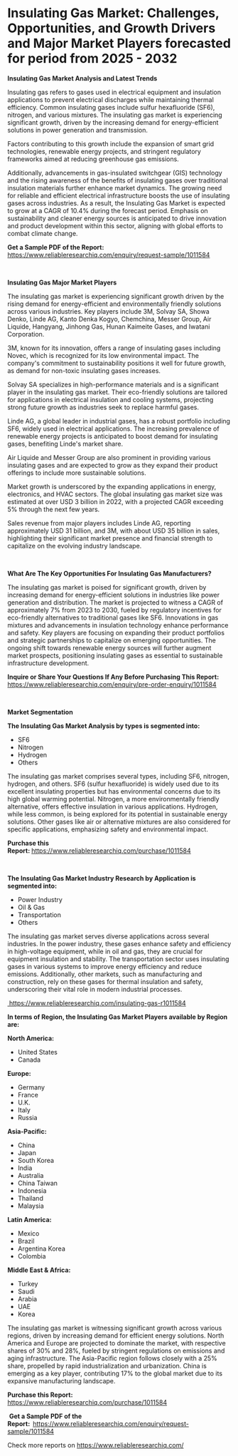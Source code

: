 <p><h1>Insulating Gas Market: Challenges, Opportunities, and Growth Drivers and Major Market Players forecasted for period from 2025 - 2032</h1></p><p><strong>Insulating Gas Market Analysis and Latest Trends</strong></p>
<p><p>Insulating gas refers to gases used in electrical equipment and insulation applications to prevent electrical discharges while maintaining thermal efficiency. Common insulating gases include sulfur hexafluoride (SF6), nitrogen, and various mixtures. The insulating gas market is experiencing significant growth, driven by the increasing demand for energy-efficient solutions in power generation and transmission. </p><p>Factors contributing to this growth include the expansion of smart grid technologies, renewable energy projects, and stringent regulatory frameworks aimed at reducing greenhouse gas emissions. </p><p>Additionally, advancements in gas-insulated switchgear (GIS) technology and the rising awareness of the benefits of insulating gases over traditional insulation materials further enhance market dynamics. The growing need for reliable and efficient electrical infrastructure boosts the use of insulating gases across industries. As a result, the Insulating Gas Market is expected to grow at a CAGR of 10.4% during the forecast period. Emphasis on sustainability and cleaner energy sources is anticipated to drive innovation and product development within this sector, aligning with global efforts to combat climate change.</p></p>
<p><strong>Get a Sample PDF of the Report:&nbsp;</strong> <a href="https://www.reliableresearchiq.com/enquiry/request-sample/1011584?utm_campaign=1842&utm_medium=2&utm_source=Github&utm_content=ia&utm_term=30012025&utm_id=insulating-gas">https://www.reliableresearchiq.com/enquiry/request-sample/1011584</a></p>
<p>&nbsp;</p>
<p><strong>Insulating Gas Major Market Players</strong></p>
<p><p>The insulating gas market is experiencing significant growth driven by the rising demand for energy-efficient and environmentally friendly solutions across various industries. Key players include 3M, Solvay SA, Showa Denko, Linde AG, Kanto Denka Kogyo, Chemchina, Messer Group, Air Liquide, Hangyang, Jinhong Gas, Hunan Kaimeite Gases, and Iwatani Corporation.</p><p>3M, known for its innovation, offers a range of insulating gases including Novec, which is recognized for its low environmental impact. The company's commitment to sustainability positions it well for future growth, as demand for non-toxic insulating gases increases.</p><p>Solvay SA specializes in high-performance materials and is a significant player in the insulating gas market. Their eco-friendly solutions are tailored for applications in electrical insulation and cooling systems, projecting strong future growth as industries seek to replace harmful gases.</p><p>Linde AG, a global leader in industrial gases, has a robust portfolio including SF6, widely used in electrical applications. The increasing prevalence of renewable energy projects is anticipated to boost demand for insulating gases, benefiting Linde's market share.</p><p>Air Liquide and Messer Group are also prominent in providing various insulating gases and are expected to grow as they expand their product offerings to include more sustainable solutions.</p><p>Market growth is underscored by the expanding applications in energy, electronics, and HVAC sectors. The global insulating gas market size was estimated at over USD 3 billion in 2022, with a projected CAGR exceeding 5% through the next few years.</p><p>Sales revenue from major players includes Linde AG, reporting approximately USD 31 billion, and 3M, with about USD 35 billion in sales, highlighting their significant market presence and financial strength to capitalize on the evolving industry landscape.</p></p>
<p>&nbsp;</p>
<p><strong>What Are The Key Opportunities For Insulating Gas Manufacturers?</strong></p>
<p><p>The insulating gas market is poised for significant growth, driven by increasing demand for energy-efficient solutions in industries like power generation and distribution. The market is projected to witness a CAGR of approximately 7% from 2023 to 2030, fueled by regulatory incentives for eco-friendly alternatives to traditional gases like SF6. Innovations in gas mixtures and advancements in insulation technology enhance performance and safety. Key players are focusing on expanding their product portfolios and strategic partnerships to capitalize on emerging opportunities. The ongoing shift towards renewable energy sources will further augment market prospects, positioning insulating gases as essential to sustainable infrastructure development.</p></p>
<p><strong>Inquire or Share Your Questions If Any Before Purchasing This Report:</strong> <a href="https://www.reliableresearchiq.com/enquiry/pre-order-enquiry/1011584?utm_campaign=1842&utm_medium=2&utm_source=Github&utm_content=ia&utm_term=30012025&utm_id=insulating-gas">https://www.reliableresearchiq.com/enquiry/pre-order-enquiry/1011584</a></p>
<p>&nbsp;</p>
<p><strong>Market Segmentation</strong></p>
<p><strong>The Insulating Gas Market Analysis by types is segmented into:</strong></p>
<p><ul><li>SF6</li><li>Nitrogen</li><li>Hydrogen</li><li>Others</li></ul></p>
<p><p>The insulating gas market comprises several types, including SF6, nitrogen, hydrogen, and others. SF6 (sulfur hexafluoride) is widely used due to its excellent insulating properties but has environmental concerns due to its high global warming potential. Nitrogen, a more environmentally friendly alternative, offers effective insulation in various applications. Hydrogen, while less common, is being explored for its potential in sustainable energy solutions. Other gases like air or alternative mixtures are also considered for specific applications, emphasizing safety and environmental impact.</p></p>
<p><strong>Purchase this Report:&nbsp;</strong><a href="https://www.reliableresearchiq.com/purchase/1011584?utm_campaign=1842&utm_medium=2&utm_source=Github&utm_content=ia&utm_term=30012025&utm_id=insulating-gas">https://www.reliableresearchiq.com/purchase/1011584</a></p>
<p>&nbsp;</p>
<p><strong>The Insulating Gas Market Industry Research by Application is segmented into:</strong></p>
<p><ul><li>Power Industry</li><li>Oil & Gas</li><li>Transportation</li><li>Others</li></ul></p>
<p><p>The insulating gas market serves diverse applications across several industries. In the power industry, these gases enhance safety and efficiency in high-voltage equipment, while in oil and gas, they are crucial for equipment insulation and stability. The transportation sector uses insulating gases in various systems to improve energy efficiency and reduce emissions. Additionally, other markets, such as manufacturing and construction, rely on these gases for thermal insulation and safety, underscoring their vital role in modern industrial processes.</p></p>
<p><a href="https://www.reliableresearchiq.com/insulating-gas-r1011584?utm_campaign=1842&utm_medium=2&utm_source=Github&utm_content=ia&utm_term=30012025&utm_id=insulating-gas">&nbsp;https://www.reliableresearchiq.com/insulating-gas-r1011584</a></p>
<p><strong>In terms of Region, the Insulating Gas Market Players available by Region are:</strong></p>
<p>
    <p> <strong> North America: </strong>
        <ul>
            <li>United States</li>
            <li>Canada</li>
        </ul>
        </p> 
    <p> <strong> Europe: </strong>
        <ul>
            <li>Germany</li>
            <li>France</li>
            <li>U.K.</li>
            <li>Italy</li>
            <li>Russia</li>
        </ul>
        </p> 
    <p> <strong> Asia-Pacific: </strong>
        <ul>
            <li>China</li>
            <li>Japan</li>
            <li>South Korea</li>
            <li>India</li>
            <li>Australia</li>
            <li>China Taiwan</li>
            <li>Indonesia</li>
            <li>Thailand</li>
            <li>Malaysia</li>
        </ul>
        </p> 
    <p> <strong> Latin America: </strong>
        <ul>
            <li>Mexico</li>
            <li>Brazil</li>
            <li>Argentina Korea</li>
            <li>Colombia</li>
        </ul>
        </p> 
    <p> <strong> Middle East & Africa: </strong>
        <ul>
            <li>Turkey</li>
            <li>Saudi</li>
            <li>Arabia</li>
            <li>UAE</li>
            <li>Korea</li>
        </ul>
    </p>
    </p>
<p><p>The insulating gas market is witnessing significant growth across various regions, driven by increasing demand for efficient energy solutions. North America and Europe are projected to dominate the market, with respective shares of 30% and 28%, fueled by stringent regulations on emissions and aging infrastructure. The Asia-Pacific region follows closely with a 25% share, propelled by rapid industrialization and urbanization. China is emerging as a key player, contributing 17% to the global market due to its expansive manufacturing landscape.</p></p>
<p><strong>Purchase this Report: </strong><a href="https://www.reliableresearchiq.com/purchase/1011584?utm_campaign=1842&utm_medium=2&utm_source=Github&utm_content=ia&utm_term=30012025&utm_id=insulating-gas">https://www.reliableresearchiq.com/purchase/1011584</a></p>
<p>&nbsp;<strong>Get a Sample PDF of the Report:&nbsp;&nbsp;</strong><a href="https://www.reliableresearchiq.com/enquiry/request-sample/1011584?utm_campaign=1842&utm_medium=2&utm_source=Github&utm_content=ia&utm_term=30012025&utm_id=insulating-gas">https://www.reliableresearchiq.com/enquiry/request-sample/1011584</a></p>
<p><strong></strong></p>
<p>Check more reports on <a href="https://www.reliableresearchiq.com/?utm_campaign=1842&utm_medium=2&utm_source=Github&utm_content=ia&utm_term=30012025&utm_id=insulating-gas">https://www.reliableresearchiq.com/</a></p>
